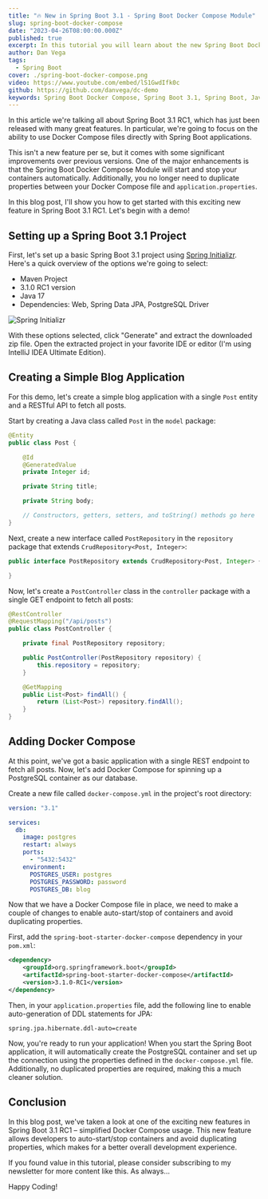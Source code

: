 ```yaml
---
title: "🔥 New in Spring Boot 3.1 - Spring Boot Docker Compose Module"
slug: spring-boot-docker-compose
date: "2023-04-26T08:00:00.000Z"
published: true
excerpt: In this tutorial you will learn about the new Spring Boot Docker Compose Module. This module allows you to use Docker Compose files directly with Spring Boot applications.
author: Dan Vega
tags:
  - Spring Boot
cover: ./spring-boot-docker-compose.png
video: https://www.youtube.com/embed/lS1GwdIfk0c
github: https://github.com/danvega/dc-demo
keywords: Spring Boot Docker Compose, Spring Boot 3.1, Spring Boot, Java, Docker Compose
---
```


In this article we're talking all about Spring Boot 3.1 RC1, which has just been released with many great features. In particular, we're going to focus on the ability to use Docker Compose files directly with Spring Boot applications.

This isn't a new feature per se, but it comes with some significant improvements over previous versions. One of the major enhancements is that the Spring Boot Docker Compose Module will start and stop your containers automatically. Additionally, you no longer need to duplicate properties between your Docker Compose file and `application.properties`.

In this blog post, I'll show you how to get started with this exciting new feature in Spring Boot 3.1 RC1. Let's begin with a demo!

## Setting up a Spring Boot 3.1 Project

First, let's set up a basic Spring Boot 3.1 project using [Spring Initializr](https://start.spring.io/). Here's a quick overview of the options we're going to select:

- Maven Project
- 3.1.0 RC1 version
- Java 17
- Dependencies: Web, Spring Data JPA, PostgreSQL Driver

![Spring Initializr](/images/blog/2023/04/26/start-spring-io.png)

With these options selected, click "Generate" and extract the downloaded zip file. Open the extracted project in your favorite IDE or editor (I'm using IntelliJ IDEA Ultimate Edition).

## Creating a Simple Blog Application

For this demo, let's create a simple blog application with a single `Post` entity and a RESTful API to fetch all posts.

Start by creating a Java class called `Post` in the `model` package:

```java
@Entity
public class Post {

    @Id
    @GeneratedValue
    private Integer id;

    private String title;

    private String body;

    // Constructors, getters, setters, and toString() methods go here
}
```

Next, create a new interface called `PostRepository` in the `repository` package that extends `CrudRepository<Post, Integer>`:

```java
public interface PostRepository extends CrudRepository<Post, Integer> {

}
```

Now, let's create a `PostController` class in the `controller` package with a single GET endpoint to fetch all posts:

```java
@RestController
@RequestMapping("/api/posts")
public class PostController {

    private final PostRepository repository;

    public PostController(PostRepository repository) {
        this.repository = repository;
    }

    @GetMapping
    public List<Post> findAll() {
        return (List<Post>) repository.findAll();
    }
}
```

## Adding Docker Compose

At this point, we've got a basic application with a single REST endpoint to fetch all posts. Now, let's add Docker Compose for spinning up a PostgreSQL container as our database.

Create a new file called `docker-compose.yml` in the project's root directory:

```yaml
version: "3.1"

services:
  db:
    image: postgres
    restart: always
    ports:
      - "5432:5432"
    environment:
      POSTGRES_USER: postgres
      POSTGRES_PASSWORD: password
      POSTGRES_DB: blog
```

Now that we have a Docker Compose file in place, we need to make a couple of changes to enable auto-start/stop of containers and avoid duplicating properties.

First, add the `spring-boot-starter-docker-compose` dependency in your `pom.xml`:

```xml
<dependency>
    <groupId>org.springframework.boot</groupId>
    <artifactId>spring-boot-starter-docker-compose</artifactId>
    <version>3.1.0-RC1</version>
</dependency>

```

Then, in your `application.properties` file, add the following line to enable auto-generation of DDL statements for JPA:

```properties
spring.jpa.hibernate.ddl-auto=create
```

Now, you're ready to run your application! When you start the Spring Boot application, it will automatically create the PostgreSQL container and set up the connection using the properties defined in the `docker-compose.yml` file. Additionally, no duplicated properties are required, making this a much cleaner solution.

## Conclusion

In this blog post, we've taken a look at one of the exciting new features in Spring Boot 3.1 RC1 – simplified Docker Compose usage. This new feature allows developers to auto-start/stop containers and avoid duplicating properties, which makes for a better overall development experience.

If you found value in this tutorial, please consider subscribing to my newsletter for more content like this. As always…

Happy Coding!

